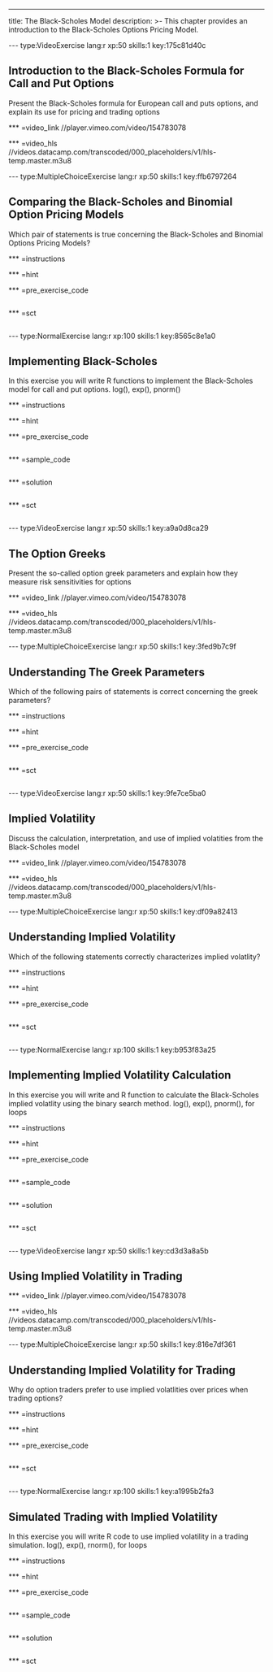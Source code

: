 ---
title: The Black-Scholes Model
description: >-
  This chapter provides an introduction to the Black-Scholes Options Pricing
  Model.

--- type:VideoExercise lang:r xp:50 skills:1 key:175c81d40c
## Introduction to the Black-Scholes Formula for Call and Put Options

Present the Black-Scholes formula for European call and puts options, and explain its use for pricing and trading options

*** =video_link
//player.vimeo.com/video/154783078

*** =video_hls
//videos.datacamp.com/transcoded/000_placeholders/v1/hls-temp.master.m3u8

--- type:MultipleChoiceExercise lang:r xp:50 skills:1 key:ffb6797264
## Comparing the Black-Scholes and Binomial Option Pricing Models

Which pair of statements is true concerning the Black-Scholes and Binomial Options Pricing Models?

*** =instructions

*** =hint

*** =pre_exercise_code
```{r}

```

*** =sct
```{r}

```

--- type:NormalExercise lang:r xp:100 skills:1 key:8565c8e1a0
## Implementing Black-Scholes

In this exercise you will write R functions to implement the Black-Scholes model for call and put options. log(), exp(), pnorm()

*** =instructions

*** =hint

*** =pre_exercise_code
```{r}

```

*** =sample_code
```{r}

```

*** =solution
```{r}

```

*** =sct
```{r}

```

--- type:VideoExercise lang:r xp:50 skills:1 key:a9a0d8ca29
## The Option Greeks

Present the so-called option greek parameters and explain how they measure risk sensitivities for options

*** =video_link
//player.vimeo.com/video/154783078

*** =video_hls
//videos.datacamp.com/transcoded/000_placeholders/v1/hls-temp.master.m3u8

--- type:MultipleChoiceExercise lang:r xp:50 skills:1 key:3fed9b7c9f
## Understanding The Greek Parameters

Which of the following pairs of statements is correct concerning the greek parameters?

*** =instructions

*** =hint

*** =pre_exercise_code
```{r}

```

*** =sct
```{r}

```

--- type:VideoExercise lang:r xp:50 skills:1 key:9fe7ce5ba0
## Implied Volatility

Discuss the calculation, interpretation, and use of implied volatities from the Black-Scholes model

*** =video_link
//player.vimeo.com/video/154783078

*** =video_hls
//videos.datacamp.com/transcoded/000_placeholders/v1/hls-temp.master.m3u8

--- type:MultipleChoiceExercise lang:r xp:50 skills:1 key:df09a82413
## Understanding Implied Volatility

Which of the following statements correctly characterizes implied volatlity?

*** =instructions

*** =hint

*** =pre_exercise_code
```{r}

```

*** =sct
```{r}

```

--- type:NormalExercise lang:r xp:100 skills:1 key:b953f83a25
## Implementing Implied Volatility Calculation

In this exercise you will write and R function to calculate the Black-Scholes implied volatlity using the binary search method. log(), exp(), pnorm(), for loops

*** =instructions

*** =hint

*** =pre_exercise_code
```{r}

```

*** =sample_code
```{r}

```

*** =solution
```{r}

```

*** =sct
```{r}

```

--- type:VideoExercise lang:r xp:50 skills:1 key:cd3d3a8a5b
## Using Implied Volatility in Trading



*** =video_link
//player.vimeo.com/video/154783078

*** =video_hls
//videos.datacamp.com/transcoded/000_placeholders/v1/hls-temp.master.m3u8

--- type:MultipleChoiceExercise lang:r xp:50 skills:1 key:816e7df361
## Understanding Implied Volatility for Trading

Why do option traders prefer to use implied volatlities over prices when trading options?

*** =instructions

*** =hint

*** =pre_exercise_code
```{r}

```

*** =sct
```{r}

```

--- type:NormalExercise lang:r xp:100 skills:1 key:a1995b2fa3
## Simulated Trading with Implied Volatility

In this exercise you will write R code to use implied volatility in a trading simulation. log(), exp(), rnorm(), for loops

*** =instructions

*** =hint

*** =pre_exercise_code
```{r}

```

*** =sample_code
```{r}

```

*** =solution
```{r}

```

*** =sct
```{r}

```
